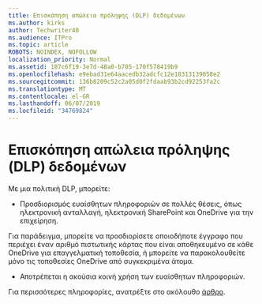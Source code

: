```yaml
---
title: Επισκόπηση απώλεια πρόληψης (DLP) δεδομένων
ms.author: kirks
author: Techwriter40
ms.audience: ITPro
ms.topic: article
ROBOTS: NOINDEX, NOFOLLOW
localization_priority: Normal
ms.assetid: 187c6f19-3e7d-48a0-b785-170f578419b9
ms.openlocfilehash: e9ebad31e64aacedb32adcfc12e18313139058e2
ms.sourcegitcommit: 136b8209c52c2a05d0f2fdaab93b2cd92253fa2c
ms.translationtype: MT
ms.contentlocale: el-GR
ms.lasthandoff: 06/07/2019
ms.locfileid: "34769824"
---
```

# <a name="data-loss-prevention-dlp-overview"></a>Επισκόπηση απώλεια πρόληψης (DLP) δεδομένων

Με μια πολιτική DLP, μπορείτε:

- Προσδιορισμός ευαίσθητων πληροφοριών σε πολλές θέσεις, όπως ηλεκτρονική ανταλλαγή, ηλεκτρονική SharePoint και OneDrive για την επιχείρηση.


Για παράδειγμα, μπορείτε να προσδιορίσετε οποιοδήποτε έγγραφο που περιέχει έναν αριθμό πιστωτικής κάρτας που είναι αποθηκευμένο σε κάθε OneDrive για επαγγελματική τοποθεσία, ή μπορείτε να παρακολουθείτε μόνο τις τοποθεσίες OneDrive από συγκεκριμένα άτομα.

- Αποτρέπεται η ακούσια κοινή χρήση των ευαίσθητων πληροφοριών.


Για περισσότερες πληροφορίες, ανατρέξτε στο ακόλουθο [άρθρο](https://docs.microsoft.com/office365/securitycompliance/data-loss-prevention-policies).

